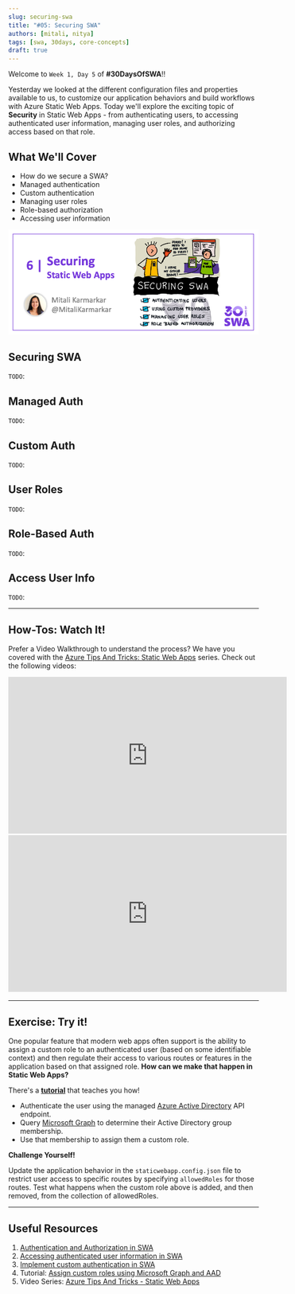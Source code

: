 ```yaml
---
slug: securing-swa
title: "#05: Securing SWA"
authors: [mitali, nitya]
tags: [swa, 30days, core-concepts]
draft: true 
---
```


Welcome to `Week 1, Day 5` of **#30DaysOfSWA**!! 

Yesterday we looked at the different configuration files and properties available to us, to customize our application behaviors and build workflows with Azure Static Web Apps. Today we'll explore the exciting topic of **Security** in Static Web Apps - from authenticating users, to accessing authenticated user information, managing user roles, and authorizing access based on that role.


## What We'll Cover
 * How do we secure a SWA?
 * Managed authentication
 * Custom authentication
 * Managing user roles
 * Role-based authorization
 * Accessing user information

![](../static/img/series/05-banner.png)


## Securing SWA
`TODO`: 

## Managed Auth
`TODO`: 

## Custom Auth 
`TODO`: 

## User Roles
`TODO`: 

## Role-Based Auth
`TODO`: 

## Access User Info
`TODO`: 


---

## How-Tos: Watch It!

Prefer a Video Walkthrough to understand the process? We have you covered with the [Azure Tips And Tricks: Static Web Apps](https://docs.microsoft.com/en-us/shows/azure-tips-and-tricks-static-web-apps/) series. Check out the following videos:

<iframe  width="560" height="315" frameborder="0" src="https://aka.ms/docs/player?show=azure-tips-and-tricks-static-web-apps&ep=how-to-integrate-authentication-in-azure-static-web-apps-8-of-16--azure-tips-and-tricks-static-web-a"></iframe>

<iframe  width="560" height="315" frameborder="0" src="https://aka.ms/docs/player?show=azure-tips-and-tricks-static-web-apps&ep=how-to-configure-authorization-in-azure-static-web-apps-9-of-16--azure-tips-and-tricks-static-web-ap"></iframe>

---

## Exercise: Try it!

One popular feature that modern web apps often support is the ability to assign a custom role to an authenticated user (based on some identifiable context) and then regulate their access to various routes or features in the application based on that assigned role. **How can we make that happen in Static Web Apps?**

There's a [**tutorial**](https://docs.microsoft.com/en-us/azure/static-web-apps/assign-roles-microsoft-graph) that teaches you how! 
 * Authenticate the user using the managed [Azure Active Directory](https://docs.microsoft.com/en-us/azure/active-directory/fundamentals/active-directory-whatis) API endpoint.
 * Query [Microsoft Graph](https://developer.microsoft.com/graph) to determine their Active Directory group membership.
 * Use that membership to assign them a custom role.

**Challenge Yourself!** 

Update the application behavior in the `staticwebapp.config.json` file to restrict user access to specific routes by specifying `allowedRoles` for those routes. Test what happens when the custom role above is added, and then removed, from the collection of allowedRoles.

---

## Useful Resources

1. [Authentication and Authorization in SWA](https://docs.microsoft.com/en-us/azure/static-web-apps/authentication-authorization?tabs=invitations)
2. [Accessing authenticated user information in SWA](https://docs.microsoft.com/en-us/azure/static-web-apps/user-information?tabs=javascript)
3. [Implement custom authentication in SWA](https://docs.microsoft.com/en-us/azure/static-web-apps/authentication-custom?tabs=aad)
4. Tutorial: [Assign custom roles using Microsoft Graph and AAD](https://docs.microsoft.com/en-us/azure/static-web-apps/assign-roles-microsoft-graph)
5. Video Series: [Azure Tips And Tricks - Static Web Apps](https://docs.microsoft.com/en-us/shows/azure-tips-and-tricks-static-web-apps/)
